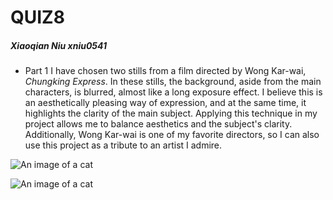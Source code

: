 # QUIZ8
##### Xiaoqian Niu xniu0541


- Part 1
I have chosen two stills from a film directed by Wong Kar-wai, *Chungking Express*. In these stills, the background, aside from the main characters, is blurred, almost like a long exposure effect. I believe this is an aesthetically pleasing way of expression, and at the same time, it highlights the clarity of the main subject. Applying this technique in my project allows me to balance aesthetics and the subject's clarity. Additionally, Wong Kar-wai is one of my favorite directors, so I can also use this project as a tribute to an artist I admire.

![An image of a cat](https://p8.itc.cn/images01/20220506/9d8242af324548acbc6ea40de088e769.jpeg)

![An image of a cat](https://bkimg.cdn.bcebos.com/pic/e1fe9925bc315c604505404a81b1cb1348547786)